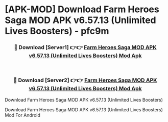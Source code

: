 # [APK-MOD] Download Farm Heroes Saga MOD APK v6.57.13 (Unlimited Lives Boosters) - pfc9m


<div align="center">
<h3>🔴 Download [Server1] 👉👉 <a href="https://apk-comot.site?title=Farm_Heroes_Saga_MOD_APK_v6.57.13_(Unlimited_Lives_Boosters)">Farm Heroes Saga MOD APK v6.57.13 (Unlimited Lives Boosters) Mod Apk</a></h3><br>
<h3>🔴 Download [Server2] 👉👉 <a href="https://apk-comot.site?title=Farm_Heroes_Saga_MOD_APK_v6.57.13_(Unlimited_Lives_Boosters)">Farm Heroes Saga MOD APK v6.57.13 (Unlimited Lives Boosters) Mod Apk</a></h3>
</div>



Download Farm Heroes Saga MOD APK v6.57.13 (Unlimited Lives Boosters) 

Download Farm Heroes Saga MOD APK v6.57.13 (Unlimited Lives Boosters) Mod For Android